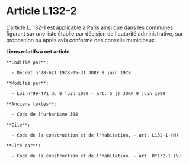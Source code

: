 # Article L132-2

L'article L. 132-1 est applicable à Paris ainsi que dans les communes figurant sur une liste établie par décision de
l'autorité administrative, sur proposition ou après avis conforme des conseils municipaux.

**Liens relatifs à cet article**

	**Codifié par**:

	  - Décret n°78-621 1978-05-31 JORF 8 juin 1978

	**Modifié par**:

	  - Loi n°99-471 du 8 juin 1999 - art. 5 () JORF 9 juin 1999

	**Anciens textes**:

	  - Code de l'urbanisme 308

	**Cite**:

	  - Code de la construction et de l'habitation. - art. L132-1 (M)

	**Cité par**:

	  - Code de la construction et de l'habitation. - art. R*132-1 (V)
